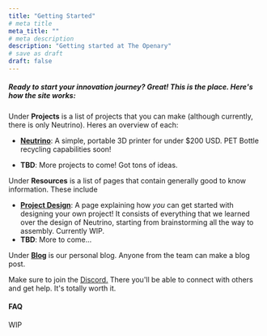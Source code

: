```yaml
---
title: "Getting Started"
# meta title
meta_title: ""
# meta description
description: "Getting started at The Openary"
# save as draft
draft: false
---
```


##### Ready to start your innovation journey? Great! This is the place. Here's how the site works:

Under **Projects** is a list of projects that you can make (although currently, there is only Neutrino). Heres an overview of each:

- [**Neutrino**](/projects/neutrino): A simple, portable 3D printer for under $200 USD. PET Bottle recycling capabilities soon!

- **TBD**: More projects to come! Got tons of ideas.

Under **Resources** is a list of pages that contain generally good to know information. These include

- [**Project Design**](/resources/project-design): A page explaining how _you_ can get started with designing your own project! It consists of everything that we learned over the design of Neutrino, starting from brainstorming all the way to assembly. Currently WIP.
- **TBD**: More to come...

Under [**Blog**](/blog) is our personal blog. Anyone from the team can make a blog post.

Make sure to join the [Discord.](https://discord.com/invite/VZFWGp7FHZ) There you'll be able to connect with others and get help. It's totally worth it.

#### FAQ

WIP
